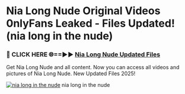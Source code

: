 # Nia Long Nude Original Videos 0nlyFans Leaked - Files Updated! (nia long in the nude)

<h3>🔴 CLICK HERE 🌐==►► <a href="https://tinyurl.com/2p9ay9w9" rel="nofollow">Nia Long Nude Updated Files</a></h3>

Get Nia Long Nude and all content. Now you can access all videos and pictures of Nia Long Nude. New Updated Files 2025!

[![nia long in the nude](https://i.imgur.com/KQgVmj3.gif)](https://tinyurl.com/2p9ay9w9)
nia long in the nude